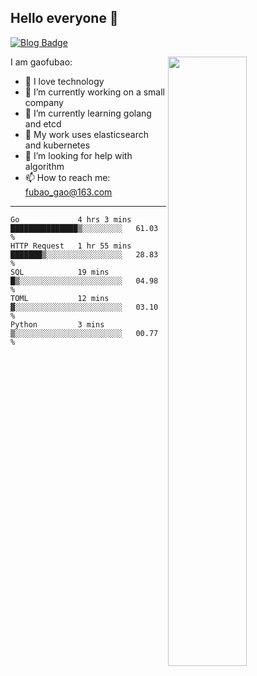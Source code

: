 ## Hello everyone 👋

[![Blog Badge](https://img.shields.io/badge/blog-60k+%20pageview-brightgreen)](https://www.jianshu.com/u/d777ec56a358)

<img align="right" width="50%" src="https://github-readme-stats.vercel.app/api?username=gaofubao&theme=onedark">

I am gaofubao:

- 🔭 I love technology
- 🌱 I’m currently working on a small company
- 👯 I’m currently learning golang and etcd
- 💬 My work uses elasticsearch and kubernetes
- 🤔 I’m looking for help with algorithm
- 📫 How to reach me: fubao_gao@163.com

---


<!--START_SECTION:waka-->
```text
Go             4 hrs 3 mins    ███████████████▒░░░░░░░░░   61.03 % 
HTTP Request   1 hr 55 mins    ███████▒░░░░░░░░░░░░░░░░░   28.83 % 
SQL            19 mins         █▒░░░░░░░░░░░░░░░░░░░░░░░   04.98 % 
TOML           12 mins         ▓░░░░░░░░░░░░░░░░░░░░░░░░   03.10 % 
Python         3 mins          ▒░░░░░░░░░░░░░░░░░░░░░░░░   00.77 % 
```
<!--END_SECTION:waka-->
